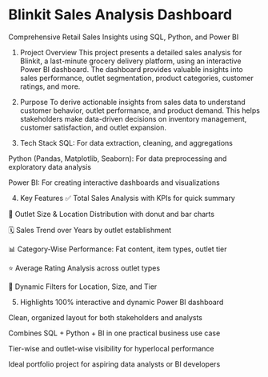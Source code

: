 # Blinkit Sales Analysis Dashboard
Comprehensive Retail Sales Insights using SQL, Python, and Power BI


1. Project Overview
This project presents a detailed sales analysis for Blinkit, a last-minute grocery delivery platform, using an interactive Power BI dashboard. The dashboard provides valuable insights into sales performance, outlet segmentation, product categories, customer ratings, and more.


2. Purpose
To derive actionable insights from sales data to understand customer behavior, outlet performance, and product demand. This helps stakeholders make data-driven decisions on inventory management, customer satisfaction, and outlet expansion.


3. Tech Stack
SQL: For data extraction, cleaning, and aggregations

Python (Pandas, Matplotlib, Seaborn): For data preprocessing and exploratory data analysis

Power BI: For creating interactive dashboards and visualizations


4. Key Features
✅ Total Sales Analysis with KPIs for quick summary

📍 Outlet Size & Location Distribution with donut and bar charts

🗓️ Sales Trend over Years by outlet establishment

📊 Category-Wise Performance: Fat content, item types, outlet tier

⭐ Average Rating Analysis across outlet types

📌 Dynamic Filters for Location, Size, and Tier


5. Highlights
100% interactive and dynamic Power BI dashboard

Clean, organized layout for both stakeholders and analysts

Combines SQL + Python + BI in one practical business use case

Tier-wise and outlet-wise visibility for hyperlocal performance

Ideal portfolio project for aspiring data analysts or BI developers

